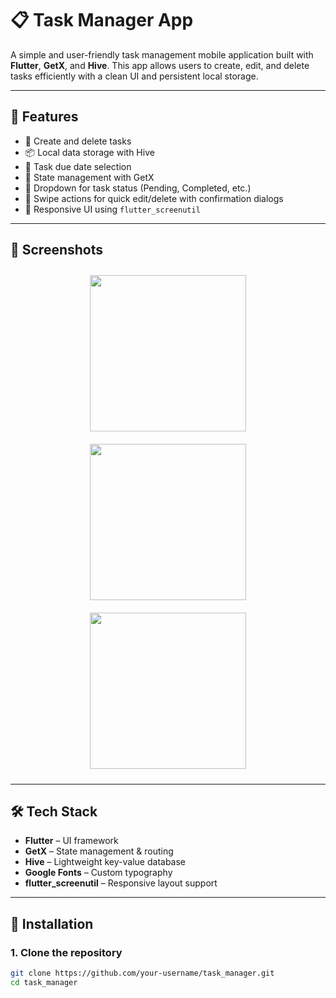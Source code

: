 # 📋 Task Manager App

A simple and user-friendly task management mobile application built with **Flutter**, **GetX**, and **Hive**. This app allows users to create, edit, and delete tasks efficiently with a clean UI and persistent local storage.

---

## 🚀 Features

- 📝 Create and delete tasks
- 📦 Local data storage with Hive
- 📆 Task due date selection
- 🧠 State management with GetX
- 🧾 Dropdown for task status (Pending, Completed, etc.)
- 🧹 Swipe actions for quick edit/delete with confirmation dialogs
- 📱 Responsive UI using `flutter_screenutil`

---

## 📸 Screenshots

<div align="center">
  <img src="https://github.com/user-attachments/assets/e2620cd2-9635-44bf-a392-ad26b5aca38f" width="250" style="margin: 10px;">
  <img src="https://github.com/user-attachments/assets/a89bfd84-501d-4469-9ffb-af1ccfa83d7b" width="250" style="margin: 10px;">
  <img src="https://github.com/user-attachments/assets/88c398c8-312c-4601-a39e-4c5cb18ef1f8" width="250" style="margin: 10px;">
  
</div>


---

## 🛠️ Tech Stack

- **Flutter** – UI framework
- **GetX** – State management & routing
- **Hive** – Lightweight key-value database
- **Google Fonts** – Custom typography
- **flutter_screenutil** – Responsive layout support

---

## 🔧 Installation

### 1. Clone the repository

```bash
git clone https://github.com/your-username/task_manager.git
cd task_manager

